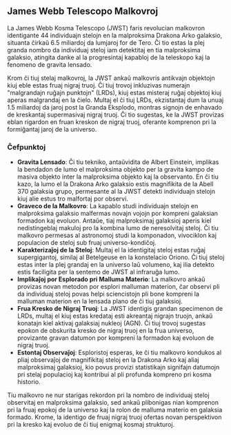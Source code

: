 ## James Webb Telescopo Malkovroj

La James Webb Kosma Telescopo (JWST) faris revolucian malkovron identigante 44 individuajn stelojn
en la malproksima Drakona Arko galaksio, situanta ĉirkaŭ 6.5 miliardoj da lumjaroj for de Tero. Ĉi
tio estas la plej granda nombro da individuaj steloj iam detektitaj en tia malproksima galaksio,
atingita danke al la progresintaj kapabloj de la teleskopo kaj la fenomeno de gravita lensado.

Krom ĉi tiuj stelaj malkovroj, la JWST ankaŭ malkovris antikvajn objektojn kiuj eble estas fruaj
nigraj truoj. Ĉi tiuj trovoj inkluzivas numerajn "malgrandajn ruĝajn punktojn" (LRDs), kiuj estas
misteraj ruĝaj objektoj kiuj aperas malgrandaj en la ĉielo. Multaj el ĉi tiuj LRDs, ekzistantaj dum
la unuaj 1.5 miliardoj da jaroj post la Granda Eksplodo, montras signojn de enhavado de kreskantaj
supermasivaj nigraj truoj. Ĉi tio sugestas, ke la JWST provizas eblan rigardon en fruan kreskon de
nigraj truoj, oferante komprenon pri la formiĝantaj jaroj de la universo.

### Ĉefpunktoj

- **Gravita Lensado**: Ĉi tiu tekniko, antaŭvidita de Albert Einstein, implikas la bendadon de lumo
  el malproksima objekto per la gravita kampo de masiva objekto inter la malproksima objekto kaj la
  observanto. En ĉi tiu kazo, la lumo el la Drakona Arko galaksio estis magnifikita de la Abell 370
  galaksia grupo, permesante al la JWST detekti individuajn stelojn kiuj alie estus tro malfortaj
  por observi.
- **Graveco de la Malkovro**: La kapablo studi individuajn stelojn en malproksima galaksio malfermas
  novajn vojojn por kompreni galaksian formadon kaj evoluon. Antaŭe, tiaj malproksimaj galaksioj
  aperis kiel nedistingeblaj makuloj pro la kombina lumo de neresolvitaj steloj. Ĉi tiu malkovro
  permesas al astronomoj studi la komponadon, vivociklon kaj populacion de steloj sub fruaj
  universo-kondiĉoj.
- **Karakterizaĵoj de la Steloj**: Multaj el la identigitaj steloj estas ruĝaj supergigantoj,
  similaj al Betelgeuse en la konstelacio Oriono. Ĉi tiuj steloj estas inter la plej grandaj en la
  universo laŭ volumeno, kaj ilia detekto estis faciligita per la sentemo de JWST al infraruĝa lumo.
- **Implikaĵoj por Esplorado pri Malluma Materio**: La malkovro ankaŭ provizas novan metodon por
  esplori malluman materion, ĉar observi pli da individuaj steloj povas helpi sciencistojn pli bone
  kompreni la malluman materion en la lensada plano de ĉi tiuj galaksioj.
- **Frua Kresko de Nigraj Truoj**: La JWST identigis grandan specimenon de LRDs, multaj el kiuj
  estas kredataj esti akreantaj nigrajn truojn, ankaŭ konatajn kiel aktivaj galaksiaj nukleoj (AGN).
  Ĉi tiuj trovoj sugestas epokon de obskurita kresko de nigraj truoj en la frua universo, provizante
  gravan datumon por kompreni la formadon kaj evoluon de nigraj truoj.
- **Estontaj Observaĵoj**: Esploristoj esperas, ke ĉi tiu malkovro kondukos al pliaj observaĵoj de
  magnifikitaj steloj en la Drakona Arko kaj aliaj malproksimaj galaksioj, kio povus provizi
  statistikajn signifajn datumojn pri stelaj populacioj kaj kontribui al pli profunda kompreno pri
  kosma historio.

Tiu malkovro ne nur starigas rekordon pri la nombro de individuaj steloj observitaj en malproksima
galaksio, sed ankaŭ plibonigas nian komprenon pri la fruaj epokoj de la universo kaj la rolon de
malluma materio en galaksia formado. Krome, la identigo de fruaj nigraj truoj ofertas novan
perspektivon pri la kresko kaj evoluo de ĉi tiuj enigmaj kosmaj strukturoj.

